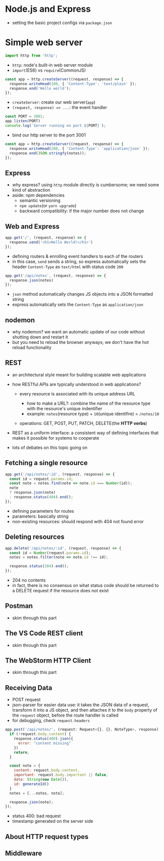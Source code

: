 # Node.js and Express
- setting the basic project configs via `package.json`

# Simple web server
```js
import http from 'http';
```
- `http`: node's built-in web server module
- `import`(ES6) vs `require`(CommonJS)

```js
const app = http.createServer((request, response) => {
  response.writeHead(200, { 'Content-Type': 'text/plain' });
  response.end('Hello world');
});
```
- `createServer`: create our web server(`app`)
- `(request, response) => ...`: the event handler

```js
const PORT = 3001;
app.listen(PORT)
console.log(`Server running on port ${PORT}`);
```
- bind our http server to the port 3001

```js
const app = http.createServer((request, response) => {
  response.writeHead(200, { 'Content-Type': 'application/json' });
  response.end(JSON.stringfy(notes));
});
```

## Express
- why express? using `http` module directly is cumbersome; we need some kind of abstraction
- aside: npm dependencies 
  - semantic versioning
  - `npm update`(or `yarn upgrade`)
  - backward compatibility: if the major number does not change

## Web and Express
```js
app.get('/', (request, response) => {
  response.send('<h1>Hello World!</h1>')
});
```
- defining routers & enrolling event handlers to each of the routers
- in this case, `send` sends a string, so express automatically sets the header `Content-Type` as `text/html` with status code `200`

```js
app.get('/api/notes', (request, response) => {
  response.json(notes)
});
```
- `json` method automatically changes JS objects into a JSON formatted string
- express automatically sets the `Content-Type` as `application/json`

## nodemon
- why nodemon? we want an automatic update of our code without shutting down and restart it
- but you need to reload the browser anyways; we don't have the hot reload functionality

## REST
- an architectural style meant for building scalable web applications
- how RESTful APIs are typically understood in web applications?
  - every resource is associated with its unique address URL
    - how to make a URL?: combine the name of the resource type with the resource's unique indentifier
    - example: `notes`(resource type) + `10`(unique identifire) = `/notes/10`

  - operations: GET, POST, PUT, PATCH, DELETE(the **HTTP verbs**)

- REST as a uniform interface: a consistent way of defining interfaces that makes it possible for systems to cooperate

- lots of debates on this topic going on

## Fetching a single resource
```js
app.get('/api/notes/:id', (request, response) => {
  const id = request.params.id;
  const note = notes.find(note => note.id === Number(id));
  note 
  ? response.json(note)
  : response.status(404).end();
});
```
- defining parameters for routes
- parameters: basically string
- non-existing resources: should respond with 404 not found error

## Deleting resources
```js
app.delete('/api/notes/:id', (request, response) => {
  const id = Number(request.params.id);
  notes = notes.filter(note => note.id !== id);

  response.status(204).end();
});
```
- 204 no contents
- in fact, there is no consensus on what status code should be returned to a DELETE request if the resource does not exist

## Postman
- skim through this part

## The VS Code REST client
- skim through this part

## The WebStorm HTTP Client
- skim through this part

## Receiving Data
- POST request
- json-parser for easier data use: it takes the JSON data of a request, transform it into a JS object, and then attaches it to the `body` property of the `request` object, before the route handler is called
- for debugging, check `request.headers`

```js
app.post('/api/notes/', (request: Request<{}, {}, NoteType>, response) => {
  if (!request.body.content) {
    response.status(400).json({
      error: "content missing"
    })
    return;
  }

  const note = {
    content: request.body.content,
    important: request.body.important || false,
    date: String(new Date()),
    id: generateId()
  }
  notes = [...notes, note];

  response.json(note);
});
```
- status 400: bad request
- timestamp generated on the server side

## About HTTP request types

## Middleware
